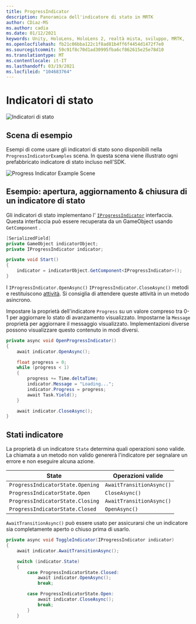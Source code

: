 ```yaml
---
title: ProgressIndicator
description: Panoramica dell'indicatore di stato in MRTK
author: CDiaz-MS
ms.author: cadia
ms.date: 01/12/2021
keywords: Unity, HoloLens, HoloLens 2, realtà mista, sviluppo, MRTK,
ms.openlocfilehash: fb21c06bba122c1f8ad81b4ff6f4454d1472f7e0
ms.sourcegitcommit: 59c91f8c70d1ad30995fba6cf862615e25e78d10
ms.translationtype: MT
ms.contentlocale: it-IT
ms.lasthandoff: 03/19/2021
ms.locfileid: "104683764"
---
```

# <a name="progress-indicators"></a>Indicatori di stato

![Indicatori di stato](../images/progress-indicator/MRTK_ProgressIndicator_Main.png)

## <a name="example-scene"></a>Scena di esempio

Esempi di come usare gli indicatori di stato sono disponibili nella `ProgressIndicatorExamples` scena. In questa scena viene illustrato ogni prefabbricato indicatore di stato incluso nell'SDK.

<img src="../images/progress-indicator/MRTK_ProgressIndicator_Examples.png" alt="Progress Indicator Example Scene">

## <a name="example-open-update--close-a-progress-indicator"></a>Esempio: apertura, aggiornamento & chiusura di un indicatore di stato

Gli indicatori di stato implementano l' [`IProgressIndicator`](xref:Microsoft.MixedReality.Toolkit.UI.IProgressIndicator) interfaccia. Questa interfaccia può essere recuperata da un GameObject usando `GetComponent` .

```c#
[SerializedField]
private GameObject indicatorObject;
private IProgressIndicator indicator;

private void Start()
{
    indicator = indicatorObject.GetComponent<IProgressIndicator>();
}
```

I `IProgressIndicator.OpenAsync()` `IProgressIndicator.CloseAsync()` metodi e restituiscono [attività](xref:System.Threading.Tasks.Task). Si consiglia di attendere queste attività in un metodo asincrono.

Impostare la proprietà dell'indicatore `Progress` su un valore compreso tra 0-1 per aggiornare lo stato di avanzamento visualizzato. Impostarne la `Message` proprietà per aggiornare il messaggio visualizzato. Implementazioni diverse possono visualizzare questo contenuto in modi diversi.

```c#
private async void OpenProgressIndicator()
{
    await indicator.OpenAsync();

    float progress = 0;
    while (progress < 1)
    {
        progress += Time.deltaTime;
        indicator.Message = "Loading...";
        indicator.Progress = progress;
        await Task.Yield();
    }

    await indicator.CloseAsync();
}
```

## <a name="indicator-states"></a>Stati indicatore

La proprietà di un indicatore `State` determina quali operazioni sono valide. La chiamata a un metodo non valido genererà l'indicatore per segnalare un errore e non eseguire alcuna azione.

State | Operazioni valide
--- | ---
`ProgressIndicatorState.Opening` | `AwaitTransitionAsync()`
`ProgressIndicatorState.Open` | `CloseAsync()`
`ProgressIndicatorState.Closing` | `AwaitTransitionAsync()`
`ProgressIndicatorState.Closed` | `OpenAsync()`

`AwaitTransitionAsync()` può essere usato per assicurarsi che un indicatore sia completamente aperto o chiuso prima di usarlo.

```c#
private async void ToggleIndicator(IProgressIndicator indicator)
{
    await indicator.AwaitTransitionAsync();

    switch (indicator.State)
    {
        case ProgressIndicatorState.Closed:
            await indicator.OpenAsync();
            break;

        case ProgressIndicatorState.Open:
            await indicator.CloseAsync();
            break;
        }
    }
```
